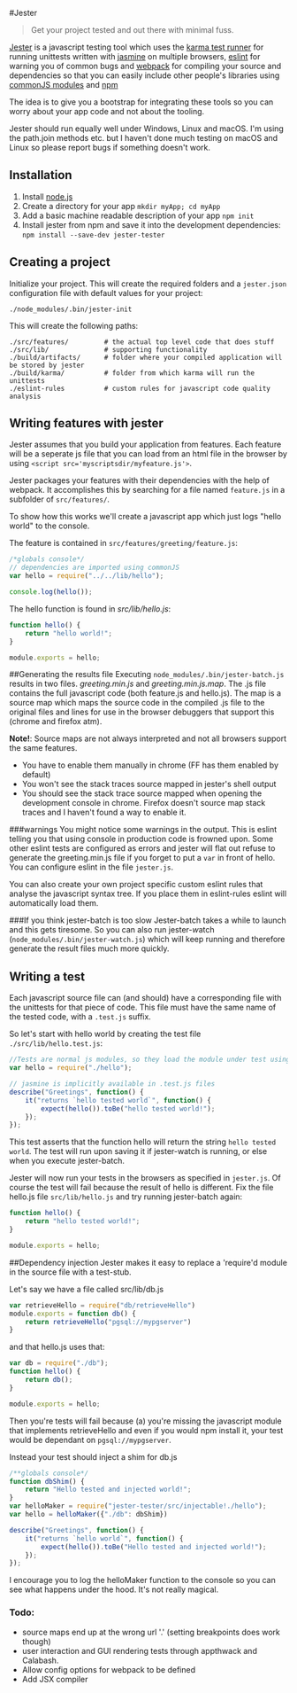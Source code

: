 #Jester

>Get your project tested and out there with minimal fuss.

[Jester](https://www.npmjs.org/package/jester-tester) is a javascript testing
tool which uses the [karma test runner][] for running unittests written with
[jasmine](http://jasmine.github.io/2.0/introduction.html) on multiple browsers, [eslint][] for warning you of common bugs and
[webpack][] for compiling your source and dependencies so that you can easily
include other people's libraries using [commonJS modules][] and [npm][]

The idea is to give you a bootstrap for integrating these tools so you can worry
about your app code and not about the tooling.

Jester should run equally well under Windows, Linux and macOS. I'm using the
path.join methods etc. but I haven't done much testing on macOS and Linux so
please report bugs if something doesn't work.

## Installation

 1. Install [node.js](http://nodejs.org/download/)
 2. Create a directory for your app `mkdir myApp; cd myApp`
 4. Add a basic machine readable description of your app `npm init`
 5. Install jester from npm and save it into the development dependencies: 
    `npm install --save-dev jester-tester`

## Creating a project

Initialize your project. This will create the required folders and
a `jester.json` configuration file with default values for your project:

    ./node_modules/.bin/jester-init

This will create the following paths:

    ./src/features/         # the actual top level code that does stuff
    ./src/lib/              # supporting functionality
    ./build/artifacts/      # folder where your compiled application will be stored by jester
    ./build/karma/          # folder from which karma will run the unittests
    ./eslint-rules          # custom rules for javascript code quality analysis

## Writing features with jester
Jester assumes that you build your application from features. Each feature will
be a seperate js file that you can load from an html file in the browser by
using `<script src='myscriptsdir/myfeature.js'>`.

Jester packages your features with their dependencies with the help of webpack.
It accomplishes this by searching for a file named `feature.js` in a subfolder
of `src/features/`.

To show how this works we'll create a javascript app which just logs "hello
world" to the console.

The feature is contained in `src/features/greeting/feature.js`:

```javascript
/*globals console*/
// dependencies are imported using commonJS
var hello = require("../../lib/hello");

console.log(hello());
```

The hello function is found in *src/lib/hello.js*:

```javascript
function hello() {
    return "hello world!";
}

module.exports = hello;
```

##Generating the results file
Executing `node_modules/.bin/jester-batch.js` results in two files.
*greeting.min.js* and *greeting.min.js.map*. The .js file contains the full
javascript code (both feature.js and hello.js). The map is a source map which
maps the source code in the compiled .js file to the original files and lines
for use in the browser debuggers that support this (chrome and firefox atm).

**Note!**: Source maps are not always interpreted and not all browsers support
the same features.

 * You have to enable them manually in chrome (FF has them enabled by default)
 * You won't see the stack traces source mapped in jester's shell output
 * You should see the stack trace source mapped when opening the development
   console in chrome. Firefox doesn't source map stack traces and I haven't
   found a way to enable it.

###warnings
You might notice some warnings in the output. This is eslint telling you that
using console in production code is frowned upon. Some other eslint tests are
configured as errors and jester will flat out refuse to generate the
greeting.min.js file if you forget to put a `var` in front of hello. You can
configure eslint in the file `jester.js`.

You can also create your own project specific custom eslint rules that analyse
the javascript syntax tree. If you place them in eslint-rules eslint will
automatically load them.

###If you think jester-batch is too slow
Jester-batch takes a while to launch and this gets tiresome. So you can also run
jester-*w*atch (`node_modules/.bin/jester-watch.js`) which will keep running and
therefore generate the result files much more quickly.

## Writing a test
Each javascript source file can (and should) have a corresponding file with the
unittests for that piece of code. This file must have the same name of the
tested code, with a `.test.js` suffix.

So let's start with hello world by creating the test file
`./src/lib/hello.test.js`:

```javascript
//Tests are normal js modules, so they load the module under test using commonJS
var hello = require("./hello");

// jasmine is implicitly available in .test.js files
describe("Greetings", function() {
    it("returns `hello tested world`", function() {
        expect(hello()).toBe("hello tested world!");
    });
});
```

This test asserts that the function hello will return the string `hello tested world`.
The test will run upon saving it if jester-watch is running, or else when you 
execute jester-batch.

Jester will now run your tests in the browsers as specified in `jester.js`. Of
course the test will fail because the result of hello is different. Fix the file
hello.js file `src/lib/hello.js` and try running jester-batch again:

```javascript
function hello() {
    return "hello tested world!";
}

module.exports = hello;
```

##Dependency injection
Jester makes it easy to replace a 'require'd module in the source file with a
test-stub. 

Let's say we have a file called src/lib/db.js
```javascript
var retrieveHello = require("db/retrieveHello")
module.exports = function db() {
    return retrieveHello("pgsql://mypgserver")
}
```

and that hello.js uses that:
```javascript
var db = require("./db");
function hello() {
    return db();
}

module.exports = hello;
```
Then you're tests will fail because (a) you're missing the javascript module
that implements retrieveHello and even if you would npm install it, your test
would be dependant on `pgsql://mypgserver`.

Instead your test should inject a shim for db.js

```javascript
/**globals console*/
function dbShim() {
    return "Hello tested and injected world!";
}
var helloMaker = require("jester-tester/src/injectable!./hello");
var hello = helloMaker({"./db": dbShim})

describe("Greetings", function() {
    it("returns `hello world`", function() {
        expect(hello()).toBe("Hello tested and injected world!");
    });
});
```
I encourage you to log the helloMaker function to the console so you can see
what happens under the hood. It's not really magical.

[jester-tester npm]: https://www.npmjs.org/package/jester-tester
[commonJS modules]: http://wiki.commonjs.org/wiki/Modules/1.1
[eslint]: https://github.com/eslint/eslint
[karma test runner]: http://karma-runner.github.io/0.10/index.html
[webpack]: https://github.com/webpack/webpack
[jasmine]: http://pivotal.github.io/jasmine/
[npm]: https://www.npmjs.org/doc/cli/npm.html

### Todo:
 * source maps end up at the wrong url '.' (setting breakpoints does work though)
 * user interaction and GUI rendering tests through appthwack and Calabash.
 * Allow config options for webpack to be defined
 * Add JSX compiler